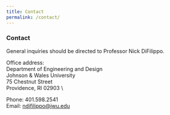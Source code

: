 ```yaml
---
title: Contact
permalink: /contact/
---
```

### Contact

General inquiries should be directed to Professor Nick DiFilippo. 

Office address:\
Department of Engineering and Design\
Johnson & Wales University \
75 Chestnut Street \
Providence, RI 02903 \

Phone: 401.598.2541\
Email: ndifilippo@jwu.edu

